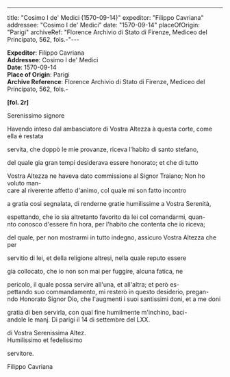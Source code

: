 ---
title: "Cosimo I de' Medici (1570-09-14)"
expeditor: "Filippo Cavriana"
addressee: "Cosimo I de' Medici"
date: "1570-09-14"
placeOfOrigin: "Parigi"
archiveRef: "Florence Archivio di Stato di Firenze, Mediceo del Principato, 562, fols.-"---

**Expeditor**: Filippo Cavriana  
**Addressee**: Cosimo I de' Medici  
**Date**: 1570-09-14  
**Place of Origin**: Parigi  
**Archive Reference**: Florence Archivio di Stato di Firenze, Mediceo del Principato, 562, fols.-  


**[fol. 2r]**

Serenissimo signore

  
Havendo inteso dal ambasciatore di Vostra Altezza à questa  corte, come ella è restata
            
servita, che doppò le mie provanze, riceva l'habito di santo  stefano,
            
del quale gia gran tempi desiderava essere honorato; et che di tutto
            
Vostra Altezza  ne haveva dato commissione  al Signor Traiano; Non ho voluto man-  
care al riverente affetto d'animo, col quale mi son fatto incontro
            
a gratia cosi segnalata, di renderne gratie humilissime a Vostra Serenità,
            
espettando, che io sia altretanto favorito da lei col comandarmi, quan-  
nto conosco d'essere fin hora, per l'habito che contenta che io riceva;
            
del quale, per non mostrarmi in tutto indegno, assicuro Vostra Altezza  che per
            
servitio di lei, et della religione altresi, nella quale reputo essere
            
gia collocato, che io non son mai per fuggire, alcuna fatica, ne
            
pericolo, il quale possa servire all'una, et all'altra; et però es-  
pettando suo commandamento, mi resterò in questo desiderio, pregan-  
ndo Honorato Signor  Dio, che l'augmenti i suoi santissimi doni, et a me doni
            
gratia di ben servirla, con qual fine humilmente m'inchino, baci-  
andole le manj. Di parigi il 14 di settembre del LXX.
        

  
di Vostra Serenissima Altez.  
Humilissimo et fedelissimo
            
servitore.
            
Filippo Cavriana

